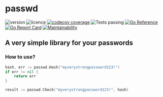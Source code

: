 # passwd

![version](https://img.shields.io/github/v/tag/dtreshy/passwd?include_prereleases&label=Version)
![licence](https://img.shields.io/github/license/DTreshy/passwd)
[![codecov coverage](https://codecov.io/gh/DTreshy/passwd/graph/badge.svg?token=d4LlXcn5Kx)](https://codecov.io/gh/DTreshy/passwd)
![Tests passing](https://github.com/DTreshy/passwd/actions/workflows/test.yml/badge.svg)
[![Go Reference](https://pkg.go.dev/badge/github.com/DTreshy/passwd.svg)](https://pkg.go.dev/github.com/DTreshy/passwd)
[![Go Report Card](https://goreportcard.com/badge/github.com/DTreshy/passwd)](https://goreportcard.com/report/github.com/DTreshy/passwd)
[![Maintainability](https://api.codeclimate.com/v1/badges/d1513ec368bd20fe49d3/maintainability)](https://codeclimate.com/github/DTreshy/passwd/maintainability)

## A very simple library for your passwords

### How to use?

```go
hash, err := passwd.Hash("myverystrongpassword123!")
if err != nil {
    return err
}

result := passwd.Check("myverystrongpassword123!", hash)
```
